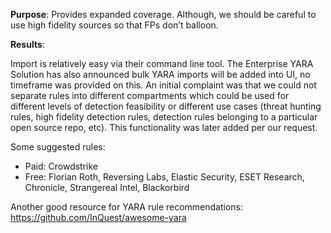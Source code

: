 **Purpose**: Provides expanded coverage. Although, we should be careful to use high fidelity sources so that FPs don’t balloon.

**Results**: 

Import is relatively easy via their command line tool. The Enterprise YARA Solution has also announced bulk YARA imports will be added into UI, no timeframe was provided on this. An initial complaint was that we could not separate rules into different compartments which could be used for different levels of detection feasibility or different use cases (threat hunting rules, high fidelity detection rules, detection rules belonging to a particular open source repo, etc). This functionality was later added per our request.


Some suggested rules:
* Paid: Crowdstrike
* Free: Florian Roth, Reversing Labs, Elastic Security, ESET Research, Chronicle, Strangereal Intel, Blackorbird

Another good resource for YARA rule recommendations: https://github.com/InQuest/awesome-yara